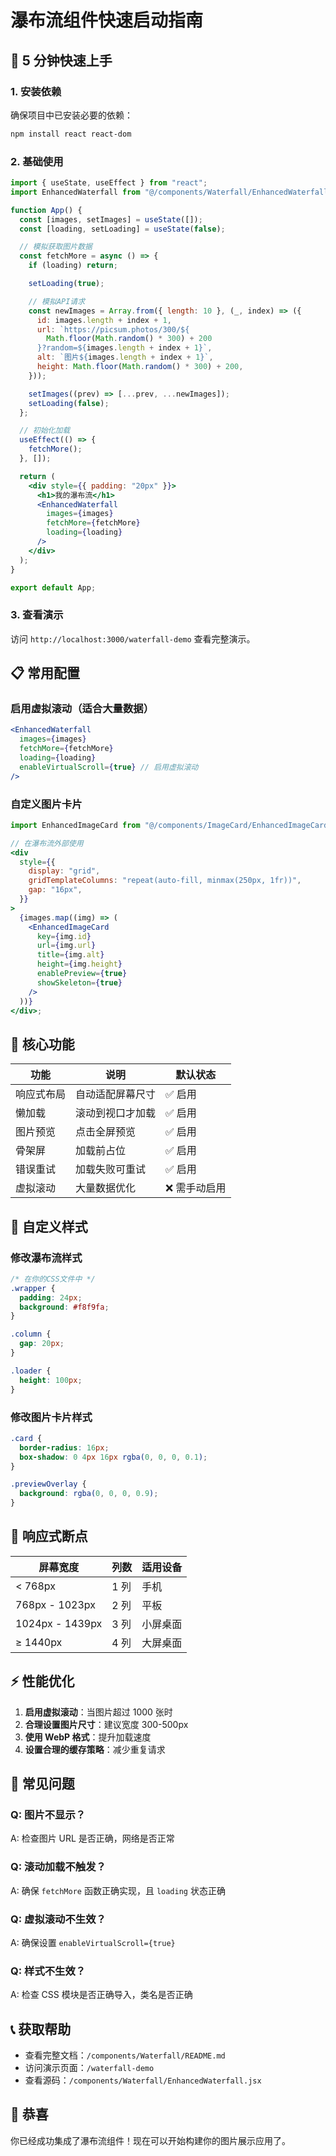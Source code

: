 # 瀑布流组件快速启动指南

## 🚀 5 分钟快速上手

### 1. 安装依赖

确保项目中已安装必要的依赖：

```bash
npm install react react-dom
```

### 2. 基础使用

```jsx
import { useState, useEffect } from "react";
import EnhancedWaterfall from "@/components/Waterfall/EnhancedWaterfall";

function App() {
  const [images, setImages] = useState([]);
  const [loading, setLoading] = useState(false);

  // 模拟获取图片数据
  const fetchMore = async () => {
    if (loading) return;

    setLoading(true);

    // 模拟API请求
    const newImages = Array.from({ length: 10 }, (_, index) => ({
      id: images.length + index + 1,
      url: `https://picsum.photos/300/${
        Math.floor(Math.random() * 300) + 200
      }?random=${images.length + index + 1}`,
      alt: `图片${images.length + index + 1}`,
      height: Math.floor(Math.random() * 300) + 200,
    }));

    setImages((prev) => [...prev, ...newImages]);
    setLoading(false);
  };

  // 初始化加载
  useEffect(() => {
    fetchMore();
  }, []);

  return (
    <div style={{ padding: "20px" }}>
      <h1>我的瀑布流</h1>
      <EnhancedWaterfall
        images={images}
        fetchMore={fetchMore}
        loading={loading}
      />
    </div>
  );
}

export default App;
```

### 3. 查看演示

访问 `http://localhost:3000/waterfall-demo` 查看完整演示。

## 📋 常用配置

### 启用虚拟滚动（适合大量数据）

```jsx
<EnhancedWaterfall
  images={images}
  fetchMore={fetchMore}
  loading={loading}
  enableVirtualScroll={true} // 启用虚拟滚动
/>
```

### 自定义图片卡片

```jsx
import EnhancedImageCard from "@/components/ImageCard/EnhancedImageCard";

// 在瀑布流外部使用
<div
  style={{
    display: "grid",
    gridTemplateColumns: "repeat(auto-fill, minmax(250px, 1fr))",
    gap: "16px",
  }}
>
  {images.map((img) => (
    <EnhancedImageCard
      key={img.id}
      url={img.url}
      title={img.alt}
      height={img.height}
      enablePreview={true}
      showSkeleton={true}
    />
  ))}
</div>;
```

## 🎯 核心功能

| 功能       | 说明             | 默认状态      |
| ---------- | ---------------- | ------------- |
| 响应式布局 | 自动适配屏幕尺寸 | ✅ 启用       |
| 懒加载     | 滚动到视口才加载 | ✅ 启用       |
| 图片预览   | 点击全屏预览     | ✅ 启用       |
| 骨架屏     | 加载前占位       | ✅ 启用       |
| 错误重试   | 加载失败可重试   | ✅ 启用       |
| 虚拟滚动   | 大量数据优化     | ❌ 需手动启用 |

## 🔧 自定义样式

### 修改瀑布流样式

```css
/* 在你的CSS文件中 */
.wrapper {
  padding: 24px;
  background: #f8f9fa;
}

.column {
  gap: 20px;
}

.loader {
  height: 100px;
}
```

### 修改图片卡片样式

```css
.card {
  border-radius: 16px;
  box-shadow: 0 4px 16px rgba(0, 0, 0, 0.1);
}

.previewOverlay {
  background: rgba(0, 0, 0, 0.9);
}
```

## 📱 响应式断点

| 屏幕宽度        | 列数 | 适用设备 |
| --------------- | ---- | -------- |
| < 768px         | 1 列 | 手机     |
| 768px - 1023px  | 2 列 | 平板     |
| 1024px - 1439px | 3 列 | 小屏桌面 |
| ≥ 1440px        | 4 列 | 大屏桌面 |

## ⚡ 性能优化

1. **启用虚拟滚动**：当图片超过 1000 张时
2. **合理设置图片尺寸**：建议宽度 300-500px
3. **使用 WebP 格式**：提升加载速度
4. **设置合理的缓存策略**：减少重复请求

## 🐛 常见问题

### Q: 图片不显示？

A: 检查图片 URL 是否正确，网络是否正常

### Q: 滚动加载不触发？

A: 确保 `fetchMore` 函数正确实现，且 `loading` 状态正确

### Q: 虚拟滚动不生效？

A: 确保设置 `enableVirtualScroll={true}`

### Q: 样式不生效？

A: 检查 CSS 模块是否正确导入，类名是否正确

## 📞 获取帮助

- 查看完整文档：`/components/Waterfall/README.md`
- 访问演示页面：`/waterfall-demo`
- 查看源码：`/components/Waterfall/EnhancedWaterfall.jsx`

## 🎉 恭喜

你已经成功集成了瀑布流组件！现在可以开始构建你的图片展示应用了。
